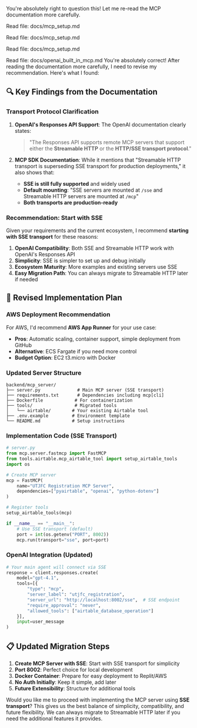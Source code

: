 You're absolutely right to question this! Let me re-read the MCP documentation more carefully.

Read file: docs/mcp_setup.md

Read file: docs/mcp_setup.md

Read file: docs/mcp_setup.md

Read file: docs/openai_built_in_mcp.md
You're absolutely correct! After reading the documentation more carefully, I need to revise my recommendation. Here's what I found:

## 🔍 Key Findings from the Documentation

### Transport Protocol Clarification

1. **OpenAI's Responses API Support**: The OpenAI documentation clearly states:
   > "The Responses API supports remote MCP servers that support either the **Streamable HTTP** or the **HTTP/SSE transport protocol**."

2. **MCP SDK Documentation**: While it mentions that "Streamable HTTP transport is superseding SSE transport for production deployments," it also shows that:
   - **SSE is still fully supported** and widely used
   - **Default mounting**: "SSE servers are mounted at `/sse` and Streamable HTTP servers are mounted at `/mcp`"
   - **Both transports are production-ready**

### Recommendation: Start with SSE

Given your requirements and the current ecosystem, I recommend **starting with SSE transport** for these reasons:

1. **OpenAI Compatibility**: Both SSE and Streamable HTTP work with OpenAI's Responses API
2. **Simplicity**: SSE is simpler to set up and debug initially
3. **Ecosystem Maturity**: More examples and existing servers use SSE
4. **Easy Migration Path**: You can always migrate to Streamable HTTP later if needed

## 🚀 Revised Implementation Plan

### AWS Deployment Recommendation
For AWS, I'd recommend **AWS App Runner** for your use case:
- **Pros**: Automatic scaling, container support, simple deployment from GitHub
- **Alternative**: ECS Fargate if you need more control
- **Budget Option**: EC2 t3.micro with Docker

### Updated Server Structure
```
backend/mcp_server/
├── server.py              # Main MCP server (SSE transport)
├── requirements.txt       # Dependencies including mcp[cli]
├── Dockerfile            # For containerization
├── tools/                # Migrated tools
│   └── airtable/        # Your existing Airtable tool
├── .env.example         # Environment template
└── README.md            # Setup instructions
```

### Implementation Code (SSE Transport)
```python
# server.py
from mcp.server.fastmcp import FastMCP
from tools.airtable.mcp_airtable_tool import setup_airtable_tools
import os

# Create MCP server
mcp = FastMCP(
    name="UTJFC Registration MCP Server",
    dependencies=["pyairtable", "openai", "python-dotenv"]
)

# Register tools
setup_airtable_tools(mcp)

if __name__ == "__main__":
    # Use SSE transport (default)
    port = int(os.getenv("PORT", 8002))
    mcp.run(transport="sse", port=port)
```

### OpenAI Integration (Updated)
```python
# Your main agent will connect via SSE
response = client.responses.create(
    model="gpt-4.1",
    tools=[{
        "type": "mcp",
        "server_label": "utjfc_registration",
        "server_url": "http://localhost:8002/sse",  # SSE endpoint
        "require_approval": "never",
        "allowed_tools": ["airtable_database_operation"]
    }],
    input=user_message
)
```

## 📋 Updated Migration Steps

1. **Create MCP Server with SSE**: Start with SSE transport for simplicity
2. **Port 8002**: Perfect choice for local development
3. **Docker Container**: Prepare for easy deployment to Replit/AWS
4. **No Auth Initially**: Keep it simple, add later
5. **Future Extensibility**: Structure for additional tools

Would you like me to proceed with implementing the MCP server using **SSE transport**? This gives us the best balance of simplicity, compatibility, and future flexibility. We can always migrate to Streamable HTTP later if you need the additional features it provides.
